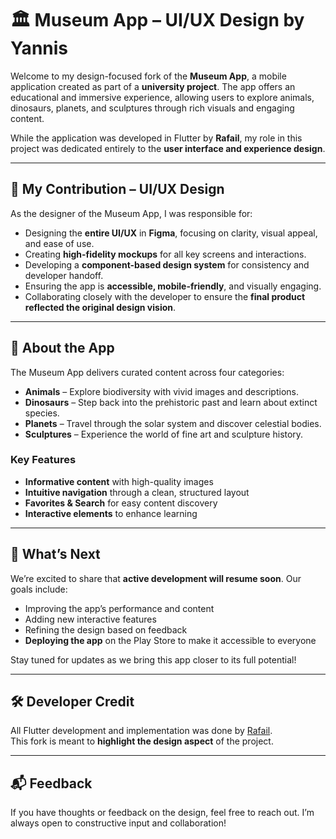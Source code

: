# 🏛️ Museum App – UI/UX Design by Yannis

Welcome to my design-focused fork of the **Museum App**, a mobile application created as part of a **university project**. The app offers an educational and immersive experience, allowing users to explore animals, dinosaurs, planets, and sculptures through rich visuals and engaging content.

While the application was developed in Flutter by **Rafail**, my role in this project was dedicated entirely to the **user interface and experience design**.

---

## 🎨 My Contribution – UI/UX Design

As the designer of the Museum App, I was responsible for:

- Designing the **entire UI/UX** in **Figma**, focusing on clarity, visual appeal, and ease of use.
- Creating **high-fidelity mockups** for all key screens and interactions.
- Developing a **component-based design system** for consistency and developer handoff.
- Ensuring the app is **accessible, mobile-friendly**, and visually engaging.
- Collaborating closely with the developer to ensure the **final product reflected the original design vision**.

---

## 📱 About the App

The Museum App delivers curated content across four categories:

- **Animals** – Explore biodiversity with vivid images and descriptions.
- **Dinosaurs** – Step back into the prehistoric past and learn about extinct species.
- **Planets** – Travel through the solar system and discover celestial bodies.
- **Sculptures** – Experience the world of fine art and sculpture history.

### Key Features

- **Informative content** with high-quality images  
- **Intuitive navigation** through a clean, structured layout  
- **Favorites & Search** for easy content discovery  
- **Interactive elements** to enhance learning  

---

## 🚀 What’s Next

We’re excited to share that **active development will resume soon**. Our goals include:

- Improving the app’s performance and content
- Adding new interactive features
- Refining the design based on feedback
- **Deploying the app** on the Play Store to make it accessible to everyone

Stay tuned for updates as we bring this app closer to its full potential!

---

## 🛠️ Developer Credit

All Flutter development and implementation was done by [Rafail](https://github.com/RafailAndreou).  
This fork is meant to **highlight the design aspect** of the project.

---

## 📬 Feedback

If you have thoughts or feedback on the design, feel free to reach out. I’m always open to constructive input and collaboration!
